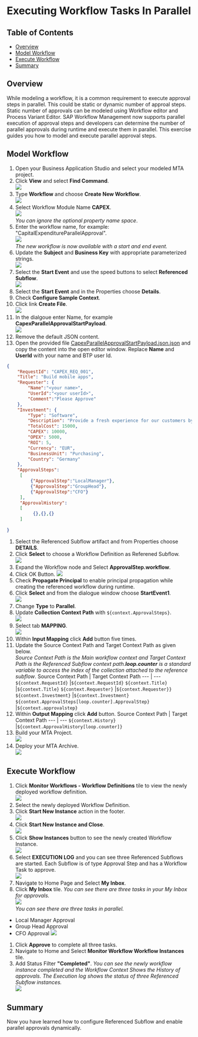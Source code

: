 # Executing Workflow Tasks In Parallel
## Table of Contents

   -  [Overview](#overview)
   - [Model Workflow](#workflow)
   - [Execute Workflow](#excute)
   - [Summary](#summary)
   
## Overview<a name="overview"></a>
While modeling a workflow, it is a common requirement to execute approval steps in parallel. This could be static or dynamic number of approal steps. Static number of approvals can be modeled using Workflow editor and Process Variant Editor. SAP Workflow Management now supports parallel execution of approval steps and developers can determine the number of parallel approvals during runtime and execute them in parallel. This exercise guides you how to model and execute parallel approval steps.
## Model Workflow<a name="workflow"></a>
1. Open your Business Application Studio and select your modeled MTA project.
1. Click **View** and select **Find Command**.  
![](images/FindCommand.png)
1. Type **Workflow** and choose **Create New Workflow**.   
![](images/SelectWorkflow.png)
1. Select Workflow Module Name **CAPEX**.       
![](images/SelectWorkflowModule.png)    
*You can ignore the optional property name space*.    
1. Enter the workflow name, for example: "CapitalExpenditureParallelApproval".   
![](images/WorkflowName.png)    
*The new workflow is now available with a start and end event.*   
1. Update the **Subject** and **Business Key** with appropriate parameterized strings.   
![](images/WorkflowProperties.png)
1. Select the **Start Event** and use the speed buttons to select **Referenced Subflow**.   
![](images/SelectReferenceSubflow.png)
1. Select the **Start Event** and in the Properties choose **Details**.   
1. Check **Configure Sample Context**.   
1. Click link **Create File**.    
![](images/StartPayload.png)
1. In the dialgoue enter Name, for example **CapexParallelApprovalStartPayload**.    
![](images/CreateNewFile.png)
1. Remove the default JSON content.   
1. Open the provided file [CapexParallelApprovalStartPayload.json.json](files/CapexParallelApprovalStartPayload.json.json) and copy the content into the open editor window. Replace **Name** and **UserId** with your name and BTP user Id.
```json
{
    "RequestId": "CAPEX_REQ_001",
    "Title": "Build mobile apps",
    "Requester": {
        "Name":"<your name>",
        "UserId":"<your userId>",
        "Comment":"Please Approve"
    },
    "Investment": {
        "Type": "Software",
        "Description": "Provide a fresh experience for our customers by providing new apps for our services",
        "TotalCost": 15000,
        "CAPEX": 10000,
        "OPEX": 5000,
        "ROI": 5,
        "Currency": "EUR",
        "BusinessUnit": "Purchasing",
        "Country": "Germany"
    },
    "ApprovalSteps":
     [
         {"ApprovalStep":"LocalManager"},
         {"ApprovalStep":"GroupHead"},
         {"ApprovalStep":"CFO"}
     ],
     "ApprovalHistory":
     [
          {},{},{}
     ]
   
}
```
1. Select the Referenced Subflow artifact and from Properties choose **DETAILS**.
1. Click **Select** to choose a Workflow Definition as Referened Subflow.   
![](images/SelectSubflow.png)
1. Expand the Workflow node and Select **ApprovalStep.workflow**.   
1. Click OK Button.
![](images/SelecRefSubflow.png)
1. Check **Propagate Principal** to enable principal propagation while creating the referenced workflow during runtime.
1. Click **Select** and from the dialogue window choose **StartEvent1**.   
![](images/SelectFlowElement.png)
1. Change **Type** to **Parallel**.  
1. Update **Collection Context Path** with `${context.ApprovalSteps}`.     
![](images/ParallelLooping.png)
1. Select tab **MAPPING**.   
![](images/Mapping.png)
1. Within **Input Mapping** click **Add** button five times.
1. Update the Source Context Path and Target Context Path as given below.    
*Source Context Path is the Main workflow context and Target Context Path is the Referenced Subflow context path.**loop.counter** is a standard variable to access the index of the collection attached to the reference subflow*.
Source Context Path | Target Context Path
   --- | ---
   `${context.RequestId}` |`${context.RequestId}`
   `${context.Title}` |`${context.Title}`
   `${context.Requester}` |`${context.Requester}}`
   `${context.Investment}` |`${context.Investment}`
   `${context.ApprovalSteps[loop.counter].ApprovalStep}` |`${context.approvalstep}`
1. Within **Output Mapping** click **Add** button.
Source Context Path | Target Context Path
   --- | ---
   `${context.History}` |`${context.ApprovalHistory[loop.counter]}`
1. Build your MTA Project.   
![](images/BuildMTA.png) 
1. Deploy your MTA Archive.    
![](images/deploymta.png)

## Execute Workflow<a name="execute"></a>
1. Click **Monitor Workflows - Workflow Definitions** tile to view the newly deployed workflow definition.   
![](images/MonitorWorkflowDefinition.png)
1. Select the newly deployed Workflow Definition.   
1. Click **Start New Instance** action in the footer.   
![](images/SelectWorkflowDefinition.png)
1. Click **Start New Instance and Close**.   
![](images/ParallelWorkflowStartPayload.png)
1. Click **Show Instances** button to see the newly created Workflow Instance.   
![](images/ParallelShowInstances.png)
1. Select **EXECUTION LOG** and you can see three Referenced Subflows are started. Each Subflow is of type Approval Step and has a Workflow Task to approve.   
![](images/ParallelWorkflowInstance.png)
1. Navigate to Home Page and Select **My Inbox**.    
1. Click **My Inbox** tile.
*You can see there are three tasks in your My Inbox for approvals.*   
![](images/MyInboxParallelApprovals.png)    
*You can see there are three tasks in parallel.*
 - Local Manager Approval
 - Group Head Approval
 - CFO Approval
![](images/ThreeTasksInParallel.png)
1. Click **Approve** to complete all three tasks.
1. Navigate to Home and Select **Monitor Workflow Workflow Instances** tile.
1. Add Status Filter **"Completed"**.
*You can see the newly workflow instance completed and the Workflow Context Shows the History of approvals. The Execution log shows the status of three Referenced Subflow instances.*   
![](images/CompletedInstance.png)

 ## Summary<a name="summary"></a>
 Now you have learned how to configure Referenced Subflow and enable parallel approvals dynamically.

